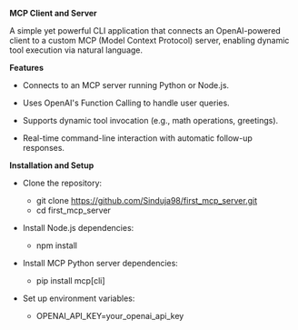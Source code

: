 **MCP Client and Server**

A simple yet powerful CLI application that connects an OpenAI-powered client to a custom MCP (Model Context Protocol) server, enabling dynamic tool execution via natural language.

**Features**
- Connects to an MCP server running Python or Node.js.

- Uses OpenAI's Function Calling to handle user queries.

- Supports dynamic tool invocation (e.g., math operations, greetings).

- Real-time command-line interaction with automatic follow-up responses.

**Installation and Setup**
- Clone the repository:
  - git clone https://github.com/Sinduja98/first_mcp_server.git
  - cd first_mcp_server

- Install Node.js dependencies:
    - npm install

- Install MCP Python server dependencies:
    - pip install mcp[cli]

- Set up environment variables:
    - OPENAI_API_KEY=your_openai_api_key
